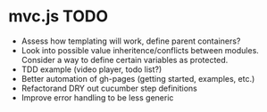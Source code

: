 # mvc.js TODO

+ Assess how templating will work, define parent containers?
+ Look into possible value inheritence/conflicts between modules. Consider a way to define certain variables as protected.
+ TDD example (video player, todo list?)
+ Better automation of gh-pages (getting started, examples, etc.)
+ Refactorand DRY out cucumber step definitions
+ Improve error handling to be less generic
